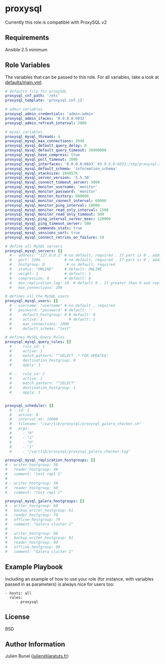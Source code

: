 proxysql
=========

Currently this role is compatible with ProxySQL v2

Requirements
------------

Ansible 2.5 minimum

Role Variables
--------------

The variables that can be passed to this role. For all variables, take
a look at [defaults/main.yml](defaults/main.yml).

```yaml
# defaults file for proxySQL
proxysql_cnf_path: '/etc'
proxysql_template: 'proxysql.cnf.j2'

# admin variables
proxysql_admin_credentials: 'admin:admin'
proxysql_admin_ifaces: '0.0.0.0:6032'
proxysql_admin_refresh_interval: 2000

# mysql variables
proxysql_mysql_threads: 4
proxysql_mysql_max_connections: 2048
proxysql_mysql_default_query_delay: 0
proxysql_mysql_default_query_timeout: 36000000
proxysql_mysql_have_compress: true
proxysql_mysql_poll_timeout: 2000
proxysql_mysql_interfaces: '0.0.0.0:6033' #0.0.0.0:6033;/tmp/proxysql.sock 
proxysql_mysql_default_schema: 'information_schema'
proxysql_mysql_stacksize: 1048576 
proxysql_mysql_server_version: '5.5.30'
proxysql_mysql_connect_timeout_server: 3000
proxysql_mysql_monitor_username: 'monitor'
proxysql_mysql_monitor_password: 'monitor'
proxysql_mysql_monitor_history: 600000
proxysql_mysql_monitor_connect_interval: 60000
proxysql_mysql_monitor_ping_interval: 10000
proxysql_mysql_monitor_read_only_interval: 1500
proxysql_mysql_monitor_read_only_timeout: 500
proxysql_mysql_ping_interval_server_msec: 120000
proxysql_mysql_ping_timeout_server: 500
proxysql_mysql_commands_stats: true
proxysql_mysql_sessions_sort: true
proxysql_mysql_connect_retries_on_failure: 10

# define all MySQL servers
proxysql_mysql_servers: []
  # - address: "127.0.0.1" # no default, required . If port is 0 , address is interpred as a Unix Socket Domain
  #	  port: 3306           # no default, required . If port is 0 , address is interpred as a Unix Socket Domain
  #	  hostgroup: 0	        # no default, required
  #	  status: "ONLINE"     # default: ONLINE
  #	  weight: 1            # default: 1
  #	  compression: 0       # default: 0
  #   max_replication_lag: 10  # default 0 . If greater than 0 and replication lag passes such threshold, the server is shunned
  #   max_connections: 200

# defines all the MySQL users
proxysql_mysql_users: []
  # - username: "username" # no default , required
  #   password: "password" # default: ''
  #		default_hostgroup: 0 # default: 0
  #		active: 1            # default: 1
  #		max_connections: 1000
  #		default_schema: "test"

# defines MySQL Query Rules
proxysql_mysql_query_rules: []
  # -	rule_id: 1
  #		active: 1
  #		match_pattern: "^SELECT .* FOR UPDATE$"
  #		destination_hostgroup: 0
  #		apply: 1
  
  #	-	rule_id: 2
  #		active: 1
  #		match_pattern: "^SELECT"
  #		destination_hostgroup: 1
  #		apply: 1


proxysql_scheduler: []
  # - id: 1
  #   active: 0
  #   interval_ms: 10000
  #   filename: "/var/lib/proxysql/proxysql_galera_checker.sh"
  #   args:
  #     - "0"
  #     - "1"
  #     - "0"
  #     - "1"
  #     - "/var/lib/proxysql/proxysql_galera_checker.log"

proxysql_mysql_replication_hostgroups: []
# - writer_hostgroup: 30
#   reader_hostgroup: 40
#   comment: "test repl 1"
#                
# - writer_hostgroup: 50
#   reader_hostgroup: 60
#   comment: "test repl 2"

proxysql_mysql_galera_hostgroups: []
# - writer_hostgroup: 60
#   backup_writer_hostgroup: 61
#   reader_hostgroup: 70
#   offline_hostgroup: 79
#   comment: "Galera cluster 1"
#                
# - writer_hostgroup: 80
#   backup_writer_hostgroup: 81
#   reader_hostgroup: 90
#   offline_hostgroup: 99
#   comment: "Galera cluster 2"
```

Example Playbook
----------------

Including an example of how to use your role (for instance, with variables passed in as parameters) is always nice for users too:

    - hosts: all
      roles:
         - proxysql

License
-------

BSD

Author Information
------------------

Julien Bunel (julien@laratuts.fr)
